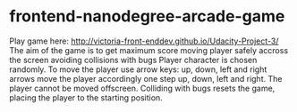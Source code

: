frontend-nanodegree-arcade-game
===============================
Play game here: http://victoria-front-enddev.github.io/Udacity-Project-3/ 
The aim of the game is to get maximum score moving player safely accross the screen avoiding collisions with bugs
Player character is chosen randomly. To move the player use arrow keys: up, down, left and
right arrows move the player accordingly one step up, down, left and right. 
The player cannot be moved offscreen. 
Colliding with bugs resets the game, placing the player to the starting position.